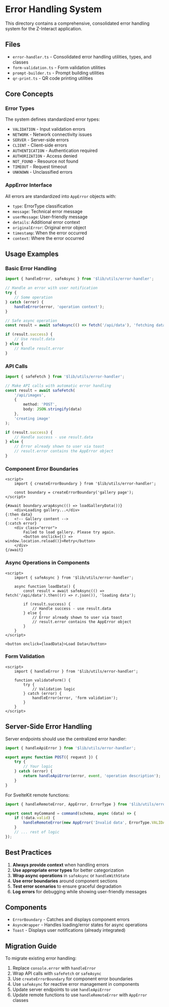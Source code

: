 # Error Handling System

This directory contains a comprehensive, consolidated error handling system for the Z-Interact application.

## Files

- `error-handler.ts` - Consolidated error handling utilities, types, and classes
- `form-validation.ts` - Form validation utilities
- `prompt-builder.ts` - Prompt building utilities
- `qr-print.ts` - QR code printing utilities

## Core Concepts

### Error Types

The system defines standardized error types:

- `VALIDATION` - Input validation errors
- `NETWORK` - Network connectivity issues
- `SERVER` - Server-side errors
- `CLIENT` - Client-side errors
- `AUTHENTICATION` - Authentication required
- `AUTHORIZATION` - Access denied
- `NOT_FOUND` - Resource not found
- `TIMEOUT` - Request timeout
- `UNKNOWN` - Unclassified errors

### AppError Interface

All errors are standardized into `AppError` objects with:

- `type`: ErrorType classification
- `message`: Technical error message
- `userMessage`: User-friendly message
- `details`: Additional error context
- `originalError`: Original error object
- `timestamp`: When the error occurred
- `context`: Where the error occurred

## Usage Examples

### Basic Error Handling

```typescript
import { handleError, safeAsync } from '$lib/utils/error-handler';

// Handle an error with user notification
try {
	// Some operation
} catch (error) {
	handleError(error, 'operation context');
}

// Safe async operation
const result = await safeAsync(() => fetch('/api/data'), 'fetching data');

if (result.success) {
	// Use result.data
} else {
	// Handle result.error
}
```

### API Calls

```typescript
import { safeFetch } from '$lib/utils/error-handler';

// Make API calls with automatic error handling
const result = await safeFetch(
	'/api/images',
	{
		method: 'POST',
		body: JSON.stringify(data)
	},
	'creating image'
);

if (result.success) {
	// Handle success - use result.data
} else {
	// Error already shown to user via toast
	// result.error contains the AppError object
}
```

### Component Error Boundaries

```svelte
<script>
	import { createErrorBoundary } from '$lib/utils/error-handler';

	const boundary = createErrorBoundary('gallery page');
</script>

{#await boundary.wrapAsync(() => loadGalleryData())}
	<div>Loading gallery...</div>
{:then data}
	<!-- Gallery content -->
{:catch error}
	<div class="error">
		Failed to load gallery. Please try again.
		<button onclick={() => window.location.reload()}>Retry</button>
	</div>
{/await}
```

### Async Operations in Components

```svelte
<script>
	import { safeAsync } from '$lib/utils/error-handler';

	async function loadData() {
		const result = await safeAsync(() => fetch('/api/data').then((r) => r.json()), 'loading data');

		if (result.success) {
			// Handle success - use result.data
		} else {
			// Error already shown to user via toast
			// result.error contains the AppError object
		}
	}
</script>

<button onclick={loadData}>Load Data</button>
```

### Form Validation

```svelte
<script>
	import { handleError } from '$lib/utils/error-handler';

	function validateForm() {
		try {
			// Validation logic
		} catch (error) {
			handleError(error, 'form validation');
		}
	}
</script>
```

## Server-Side Error Handling

Server endpoints should use the centralized error handler:

```typescript
import { handleApiError } from '$lib/utils/error-handler';

export async function POST({ request }) {
	try {
		// Your logic
	} catch (error) {
		return handleApiError(error, event, 'operation description');
	}
}
```

For SvelteKit remote functions:

```typescript
import { handleRemoteError, AppError, ErrorType } from '$lib/utils/error-handler';

export const myCommand = command(schema, async (data) => {
	if (!data.valid) {
		handleRemoteError(new AppError('Invalid data', ErrorType.VALIDATION), 'myCommand');
	}
	// ... rest of logic
});
```

## Best Practices

1. **Always provide context** when handling errors
2. **Use appropriate error types** for better categorization
3. **Wrap async operations** in `safeAsync` or `handleWithState`
4. **Use error boundaries** around component sections
5. **Test error scenarios** to ensure graceful degradation
6. **Log errors** for debugging while showing user-friendly messages

## Components

- `ErrorBoundary` - Catches and displays component errors
- `AsyncWrapper` - Handles loading/error states for async operations
- `Toast` - Displays user notifications (already integrated)

## Migration Guide

To migrate existing error handling:

1. Replace `console.error` with `handleError`
2. Wrap API calls with `safeFetch` or `safeAsync`
3. Use `createErrorBoundary` for component error boundaries
4. Use `safeAsync` for reactive error management in components
5. Update server endpoints to use `handleApiError`
6. Update remote functions to use `handleRemoteError` with `AppError` classes
